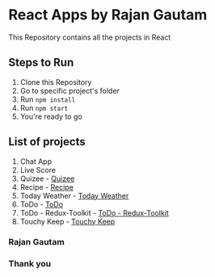 # React Apps by Rajan Gautam

This Repository contains all the projects in React

## Steps to Run

1. Clone this Repository
2. Go to specific project's folder
3. Run `npm install`
4. Run `npm start`
5. You're ready to go

## List of projects

1. Chat App
2. Live Score
3. Quizee - [Quizee](https://rgautam320-quizee.netlify.app)
4. Recipe - [Recipe](https://rgautam320-recipe-app.netlify.app)
5. Today Weather - [Today Weather](https://rgautam320-today-weather-app.netlify.app)
6. ToDo - [ToDo](https://rgautam320-todo-app.netlify.app)
7. ToDo - Redux-Toolkit - [ToDo - Redux-Toolkit](https://rgautam320-todo-redux-toolkit.netlify.app)
8. Touchy Keep - [Touchy Keep](https://rgautam320-touchy-keep.netlify.app)

### Rajan Gautam

### Thank you
